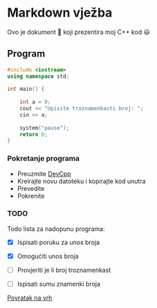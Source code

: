 # Markdown vježba
Ovo je dokument :memo: koji prezentira moj C++ kod :smiley:

## Program
```cpp
#include <iostream>
using namespace std;
​
int main() {
​
    int a = 0;
    cout << "Upisite troznamenkasti broj: ";
    cin >> a;
    
    system("pause");
    return 0;
}
```
### Pokretanje programa
- Preuzmite [DevCpp](https://sourceforge.net/projects/orwelldevcpp/)
- Kreirajte novu datoteku i kopirajte kod unutra
- Prevedite
- Pokrenite

### TODO
Todo lista za nadopunu programa:
- [x] Ispisati poruku za unos broja
- [x] Omogućiti unos broja
- [ ] Provjeriti je li broj troznamenkast
- [ ] Ispisati sumu znamenki broja


[Povratak na vrh](#Markdown-vježba)
